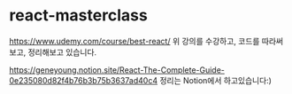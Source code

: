 # react-masterclass

https://www.udemy.com/course/best-react/ 위 강의를 수강하고, 코드를 따라써보고, 정리해보고 있습니다.

https://geneyoung.notion.site/React-The-Complete-Guide-0e235080d82f4b76b3b75b3637ad40c4 정리는 Notion에서 하고있습니다:)
